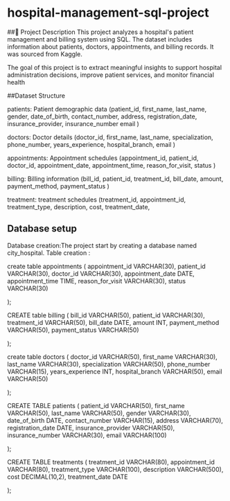 # hospital-management-sql-project
##📌 Project Description
This project analyzes a hospital's patient management and billing system using SQL. The dataset includes information about patients, doctors, appointments, and billing records. It was sourced from Kaggle.

The goal of this project is to extract meaningful insights to support hospital administration decisions, improve patient services, and monitor financial health


##Dataset Structure

patients: Patient demographic data (patient_id,	first_name,	last_name,	gender,	date_of_birth,	contact_number,	address,	registration_date,	insurance_provider,	insurance_number	email )

doctors: Doctor details (doctor_id,	first_name,	last_name,	specialization,	phone_number,	years_experience,	hospital_branch,	email )

appointments: Appointment schedules (appointment_id,	patient_id,	doctor_id,	appointment_date,	appointment_time,	reason_for_visit,	status )

billing: Billing information (bill_id,	patient_id,	treatment_id,	bill_date,	amount,	payment_method,	payment_status )

treatment: treatment schedules (treatment_id,	appointment_id,	treatment_type,	description,	cost,	treatment_date,


## Database setup
 Database creation:The project start by creating a database named city_hospital.
 Table creation :


 create table appointments
(
appointment_id	VARCHAR(30),
patient_id	VARCHAR(30),
doctor_id	VARCHAR(30),
appointment_date	DATE,
appointment_time	TIME,
reason_for_visit	VARCHAR(30),
status VARCHAR(30) 

);



CREATE table billing
(
bill_id	VARCHAR(50),
patient_id	VARCHAR(30),
treatment_id	VARCHAR(50),
bill_date	DATE,
amount	INT,
payment_method	VARCHAR(50),
payment_status VARCHAR(50)

);



create table doctors
(
doctor_id	VARCHAR(50),
first_name	VARCHAR(30),
last_name	VARCHAR(30),
specialization	VARCHAR(50),
phone_number	VARCHAR(15),
years_experience	INT,
hospital_branch VARCHAR(50),
email VARCHAR(50)

);



CREATE TABLE patients
(
patient_id	        VARCHAR(50),
first_name	        VARCHAR(50),
last_name	        VARCHAR(50),
gender	            VARCHAR(30),
date_of_birth	    DATE,
contact_number	    VARCHAR(15),
address	            VARCHAR(70),
registration_date	DATE,
insurance_provider	VARCHAR(50),
insurance_number	VARCHAR(30),
email               VARCHAR(100)

);



CREATE TABLE treatments
(
treatment_id	 VARCHAR(80),
appointment_id	 VARCHAR(80),
treatment_type	 VARCHAR(100),
description	     VARCHAR(500),
cost	         DECIMAL(10,2),
treatment_date   DATE 

);
